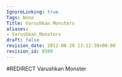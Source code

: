```yaml
---
IgnoreLinking: true
Tags: None
Title: Varushkan Monsters
aliases:
- Varushkan_Monsters
draft: false
revision_date: 2012-08-28 13:12:30+00:00
revision_id: 8589
---
```


#REDIRECT Varushkan Monster